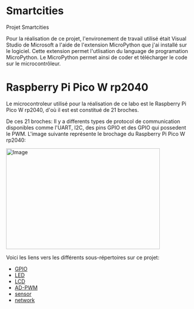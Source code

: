 # Smartcities
Projet Smartcities 

Pour la réalisation de ce projet, l'environement de travail utilisé était Visual Studio de Microsoft a l'aide de l'extension MicroPython que j'ai installé sur le logiciel. Cette extension permet l'utlisation du language de programation MicroPython. Le MicroPython permet ainsi de coder et télécharger le code sur le microcontrôleur.

# Raspberry Pi Pico W rp2040

Le microcontroleur utilisé pour la réalisation de ce labo est le Raspberry Pi Pico W rp2040, d'où il  est est constitué de 21 broches.

De ces 21 broches: Il y a differents types de protocol de communication disponibles comme l'UART, I2C, des pins GPIO et des GPIO qui possedent le PWM.
L'image suivante représente le brochage du Raspberry Pi Pico W rp2040:

<img width="418" height="274" alt="Image" src="https://github.com/user-attachments/assets/ab606267-f51e-47b3-9563-2e294ae2c421" />

Voici les liens vers les différents sous-répertoires sur ce projet:
- [GPIO](GPIO)
- [LED](LED)
- [LCD](LCD)
- [AD-PWM](AD-PWM)
- [sensor](sensor)
- [network](network)

  

